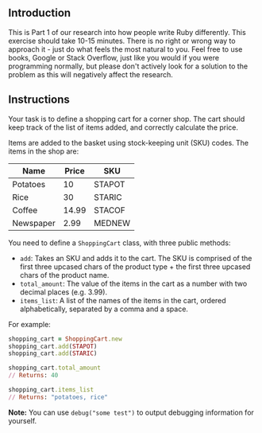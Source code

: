 ## Introduction

This is Part 1 of our research into how people write Ruby differently. This exercise should take 10-15 minutes. There is no right or wrong way to approach it - just do what feels the most natural to you. Feel free to use books, Google or Stack Overflow, just like you would if you were programming normally, but please don't actively look for a solution to the problem as this will negatively affect the research.

## Instructions

Your task is to define a shopping cart for a corner shop. The cart should keep track of the list of items added, and correctly calculate the price.

Items are added to the basket using stock-keeping unit (SKU) codes. The items in the shop are:

| Name      | Price | SKU    |
|-----------|-------|--------|
| Potatoes  | 10    | STAPOT |
| Rice      | 30    | STARIC |
| Coffee    | 14.99 | STACOF |
| Newspaper | 2.99  | MEDNEW |

You need to define a `ShoppingCart` class, with three public methods:
- `add`: Takes an SKU and adds it to the cart. The SKU is comprised of the first three upcased chars of the product type + the first three upcased chars of the product name.
- `total_amount`: The value of the items in the cart as a number with two decimal places (e.g. 3.99).
- `items_list`: A list of the names of the items in the cart, ordered alphabetically, separated by a comma and a space.

For example:

```ruby
shopping_cart = ShoppingCart.new
shopping_cart.add(STAPOT)
shopping_cart.add(STARIC)

shopping_cart.total_amount
// Returns: 40

shopping_cart.items_list
// Returns: "potatoes, rice"
```

**Note:** You can use `debug("some test")` to output debugging information for yourself.
